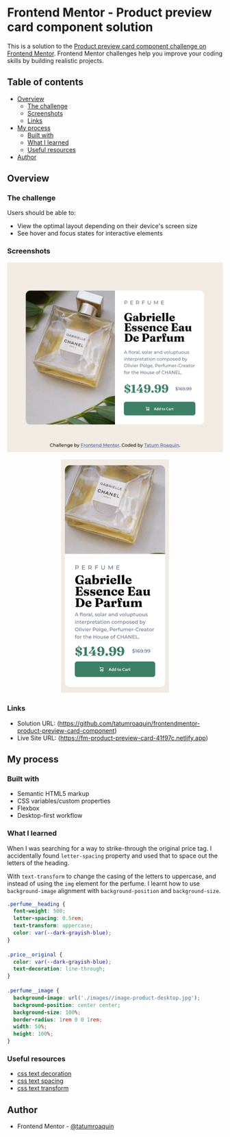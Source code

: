 # Frontend Mentor - Product preview card component solution

This is a solution to the [Product preview card component challenge on Frontend Mentor](https://www.frontendmentor.io/challenges/product-preview-card-component-GO7UmttRfa). Frontend Mentor challenges help you improve your coding skills by building realistic projects. 

## Table of contents

- [Overview](#overview)
  - [The challenge](#the-challenge)
  - [Screenshots](#screenshots)
  - [Links](#links)
- [My process](#my-process)
  - [Built with](#built-with)
  - [What I learned](#what-i-learned)
  - [Useful resources](#useful-resources)
- [Author](#author)
## Overview

### The challenge

Users should be able to:

- View the optimal layout depending on their device's screen size
- See hover and focus states for interactive elements

### Screenshots

![](./screenshots/desktop.png)

<div align="center">
    <img width="50%" src="./screenshots/mobile.png" alt="mobile preview card component screenshot" />
</div>

### Links

- Solution URL: (https://github.com/tatumroaquin/frontendmentor-product-preview-card-component)
- Live Site URL: (https://fm-product-preview-card-41f97c.netlify.app)
## My process

### Built with

- Semantic HTML5 markup
- CSS variables/custom properties
- Flexbox
- Desktop-first workflow

### What I learned

When I was searching for a way to strike-through the original price tag. I accidentally found `letter-spacing` property and used that to space out the letters of the heading.

With `text-transform` to change the casing of the letters to uppercase, and instead of using the `img` element for the perfume. I learnt how to use `background-image` alignment with `background-position` and `background-size`.

```css
.perfume__heading {
  font-weight: 500;
  letter-spacing: 0.5rem;
  text-transform: uppercase;
  color: var(--dark-grayish-blue);
}

.price__original {
  color: var(--dark-grayish-blue);
  text-decoration: line-through;
}

.perfume__image {
  background-image: url('./images//image-product-desktop.jpg');
  background-position: center center;
  background-size: 100%;
  border-radius: 1rem 0 0 1rem;
  width: 50%;
  height: 100%;
}
```

### Useful resources

- [css text decoration](https://www.w3schools.com/Css/css_text_decoration.asp)
- [css text spacing](https://www.w3schools.com/Css/css_text_spacing.asp)
- [css text transform](https://www.w3schools.com/cssref/pr_text_text-transform.php)

## Author

- Frontend Mentor - [@tatumroaquin](https://www.frontendmentor.io/profile/tatumroaquin)
